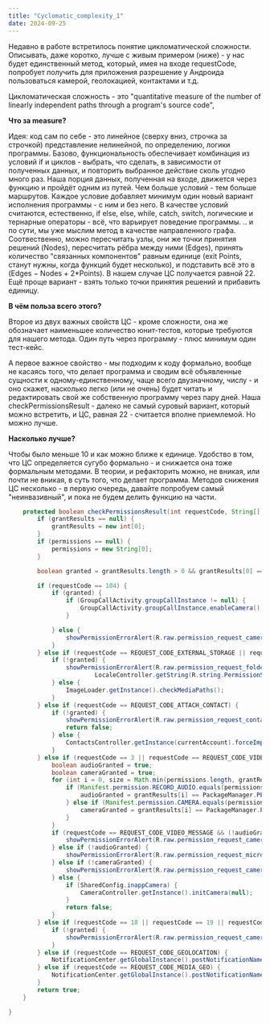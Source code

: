 ```yaml
---
title: "Cyclomatic_complexity_1"
date: 2024-09-25
---
```


Недавно в работе встретилось понятие цикломатической сложности.
Описывать, даже коротко, лучше с живым примером (ниже) - у нас будет единственный метод, который, имея на входе requestCode, попробует получить для приложения разрешение у Андроида пользоваться камерой, геолокацией, контактами и т.д.

Цикломатическая сложность - это "quantitative measure of the number of linearly independent paths through a program's source code", 


**Что за measure?**

Идея: код сам по себе - это линейное (сверху вниз, строчка за строчкой) представление нелинейной, по определению, логики программы. Базово, функциональность обеспечивает комбинация из условий if и циклов - выбрать, что сделать, в зависимости от полученных данных, и повторить выбранное действие сколь угодно много раз. Наша порция данных, полученная на входе, движется через функцию и пройдёт одним из путей. Чем больше условий - тем больше маршрутов. Каждое условие добавляет минимум один новый вариант исполнения программы - с ним и без него. В качестве условий считаются, естественно, if else, else, while, catch, switch, логические и тернарные операторы - всё, что варьирует поведение программы.
.. и по сути, мы уже мыслим метод в качестве направленного графа. Соотвественно, можно пересчитать узлы, они же точки принятия решений (Nodes), пересчитать рёбра между ними (Edges), принять количество "связанных компонентов" равным единице (exit Points, станут нужны, когда функций будет несколько), и подставить всё это в (Edges − Nodes + 2*Points). В нашем случае ЦС получается равной 22.
Ещё проще вариант - взять только точки принятия решений и прибавить единицу.


**В чём польза всего этого?**

Второе из двух важных свойств ЦС - кроме сложности, она же обозначает наименьшее количество юнит-тестов, которые требуются для нашего метода. Один путь через программу - плюс минимум один тест-кейс.

А первое важное свойство - мы подходим к коду формально, вообще не касаясь того, что делает программа и сводим всё объявленные сущности к одному-единственному, чаще всего двузначному, числу - и оно скажет, насколько легко (или не очень) будет читать и редактировать свой же собственную программу через пару дней. Наша checkPermissionsResult - далеко не самый суровый вариант, который можно встретить, и ЦС, равная 22 - считается вполне приемлемой. Но можно лучше.


**Насколько лучше?**

Чтобы было меньше 10 и как можно ближе к единице.
Удобство в том, что ЦС определяется сугубо формально - и снижается она тоже формальным методами. В теории, и рефакторить можно, не вникая, или почти не вникая, в суть того, что делает программа. Методов снижения ЦС несколько - в первую очередь, давайте попробуем самый "неинвазивный", и пока не будем делить функцию на части.

```java
    protected boolean checkPermissionsResult(int requestCode, String[] permissions, int[] grantResults) {
        if (grantResults == null) {
            grantResults = new int[0];
        }
        if (permissions == null) {
            permissions = new String[0];
        }

        boolean granted = grantResults.length > 0 && grantResults[0] == PackageManager.PERMISSION_GRANTED;

        if (requestCode == 104) {
            if (granted) {
                if (GroupCallActivity.groupCallInstance != null) {
                    GroupCallActivity.groupCallInstance.enableCamera();
                }

            } else {
                showPermissionErrorAlert(R.raw.permission_request_camera, LocaleController.getString(R.string.VoipNeedCameraPermission));
            }
        } else if (requestCode == REQUEST_CODE_EXTERNAL_STORAGE || requestCode == REQUEST_CODE_EXTERNAL_STORAGE_FOR_AVATAR) {
            if (!granted) {
                showPermissionErrorAlert(R.raw.permission_request_folder, requestCode == REQUEST_CODE_EXTERNAL_STORAGE_FOR_AVATAR ? LocaleController.getString(R.string.PermissionNoStorageAvatar) :
                        LocaleController.getString(R.string.PermissionStorageWithHint));
            } else {
                ImageLoader.getInstance().checkMediaPaths();
            }
        } else if (requestCode == REQUEST_CODE_ATTACH_CONTACT) {
            if (!granted) {
                showPermissionErrorAlert(R.raw.permission_request_contacts, LocaleController.getString(R.string.PermissionNoContactsSharing));
                return false;
            } else {
                ContactsController.getInstance(currentAccount).forceImportContacts();
            }
        } else if (requestCode == 3 || requestCode == REQUEST_CODE_VIDEO_MESSAGE) {
            boolean audioGranted = true;
            boolean cameraGranted = true;
            for (int i = 0, size = Math.min(permissions.length, grantResults.length); i < size; i++) {
                if (Manifest.permission.RECORD_AUDIO.equals(permissions[i])) {
                    audioGranted = grantResults[i] == PackageManager.PERMISSION_GRANTED;
                } else if (Manifest.permission.CAMERA.equals(permissions[i])) {
                    cameraGranted = grantResults[i] == PackageManager.PERMISSION_GRANTED;
                }
            }
            if (requestCode == REQUEST_CODE_VIDEO_MESSAGE && (!audioGranted || !cameraGranted)) {
                showPermissionErrorAlert(R.raw.permission_request_camera, LocaleController.getString(R.string.PermissionNoCameraMicVideo));
            } else if (!audioGranted) {
                showPermissionErrorAlert(R.raw.permission_request_microphone, LocaleController.getString(R.string.PermissionNoAudioWithHint));
            } else if (!cameraGranted) {
                showPermissionErrorAlert(R.raw.permission_request_camera, LocaleController.getString(R.string.PermissionNoCameraWithHint));
            } else {
                if (SharedConfig.inappCamera) {
                    CameraController.getInstance().initCamera(null);
                }
                return false;
            }
        } else if (requestCode == 18 || requestCode == 19 || requestCode == REQUEST_CODE_OPEN_CAMERA || requestCode == 22) {
            if (!granted) {
                showPermissionErrorAlert(R.raw.permission_request_camera, LocaleController.getString(R.string.PermissionNoCameraWithHint));
            }
        } else if (requestCode == REQUEST_CODE_GEOLOCATION) {
            NotificationCenter.getGlobalInstance().postNotificationName(granted ? NotificationCenter.locationPermissionGranted : NotificationCenter.locationPermissionDenied);
        } else if (requestCode == REQUEST_CODE_MEDIA_GEO) {
            NotificationCenter.getGlobalInstance().postNotificationName(granted ? NotificationCenter.locationPermissionGranted : NotificationCenter.locationPermissionDenied, 1);
        }
        return true;
    }

}
```
